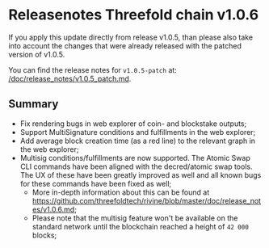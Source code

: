 # Releasenotes Threefold chain v1.0.6

If you apply this update directly from release v1.0.5,
than please also take into account the changes that were already released with the patched version of v1.0.5.

You can find the release notes for `v1.0.5-patch` at: [/doc/release_notes/v1.0.5_patch.md](/doc/release_notes/v1.0.5_patch.md).

## Summary

- Fix rendering bugs in web explorer of coin- and blockstake outputs;
- Support MultiSignature conditions and fulfillments in the web explorer;
- Add average block creation time (as a red line) to the relevant graph in the web explorer;
- Multisig conditions/fulfillments are now supported. The Atomic Swap CLI commands have been aligned with the decred/atomic swap tools. The UX of these have been greatly improved as well and all known bugs for these commands have been fixed as well;
  - More in-depth information about this can be found at <https://github.com/threefoldtech/rivine/blob/master/doc/release_notes/v1.0.6.md>;
  - Please note that the multisig feature won't be available on the standard network until the blockchain reached a height of `42 000` blocks;
